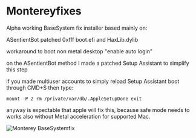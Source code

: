 # Montereyfixes

Alpha working BaseSystem fix installer based mainly on:

ASentientBot patched 0xfff boot.efi and HaxLib.dylib

workaround to boot non metal desktop "enable auto login"

on the ASentientBot method I made a patched Setup Assistant to simplify this step

if you made multiuser accounts to simply reload Setup Assistant boot through CMD+S then type:

`mount -P 2
rm /private/var/db/.AppleSetupDone
exit`

anyway is expectable that apple will fix this, because safe mode needs to works also without Metal acceleration for supported Mac.

![Monterey BaseSystemfix](https://user-images.githubusercontent.com/63143548/122189199-025a8a80-ce91-11eb-90c7-26d757bff18c.jpeg)
